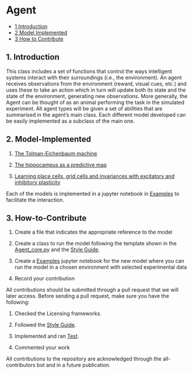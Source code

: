 # Agent

* [1 Introduction](#1-Introduction)
* [2 Model Implemented](#2-Model-Implemented)
* [3 How to Contribute](#3-How-to-Contribute)


## 1. Introduction

This class includes a set of functions that control the ways intelligent systems interact
with their surroundings (i.e., the environment). An agent receives observations from the environment (reward, visual cues, etc.) and uses these to take an action which in turn will update both its state and the state of the environment, generating new observations. More generally, the Agent can be thought of as an animal performing the task in the simulated experiment. All agent types will be given a set of abilities that are summarised in the agent’s main class. Each different model developed can be easily implemented as a subclass of the main one.  


## 2. Model-Implemented 

  1. [The Tolman-Eichenbaum machine](https://github.com/ClementineDomine/NeuralPlayground/blob/main/neuralplayground/agents/whittington_2020.py)
  
  2. [The hippocampus as a predictive map](https://github.com/ClementineDomine/NeuralPlayground/blob/main/neuralplayground/agents/stachenfeld_2018.py)

  3. [Learning place cells, grid cells and invariances with excitatory and inhibitory plasticity](https://github.com/ClementineDomine/NeuralPlayground/blob/main/neuralplayground/agents/weber_2018.py)

Each of the models is implemented in a jupyter notebook in [Examples](https://github.com/ClementineDomine/NeuralPlayground/tree/main/examples) to facilitate the interaction.

## 3. How-to-Contribute

  1. Create a file that indicates the appropriate reference to the model

  2. Create a class to run the model following the template shown in the [Agent_core.py](https://github.com/ClementineDomine/NeuralPlayground/blob/main/neuralplayground/agents/agent_core.py) and the [Style Guide](https://github.com/ClementineDomine/NeuralPlayground/tree/main/documents/style_guide.md).
  
  3. Create a [Examples](https://github.com/ClementineDomine/NeuralPlayground/tree/main/examples/agent_examples) jupyter notebook for the new model where you can run the model in a chosen environment with selected experimental data
  
  3. Record your contribution

All contributions should be submitted through a pull request that we will later access. 
Before sending a pull request, make sure you have the following:

1. Checked the Licensing frameworks. 

2. Followed the [Style Guide](https://github.com/ClementineDomine/NeuralPlayground/tree/main/documents/style_guide.md).

3. Implemented and ran [Test](https://github.com/ClementineDomine/NeuralPlayground/tree/main/neuralplayground/tests).

4. Commented your work 
        
All contributions to the repository are acknowledged through the all-contributors bot and in a future publication.

